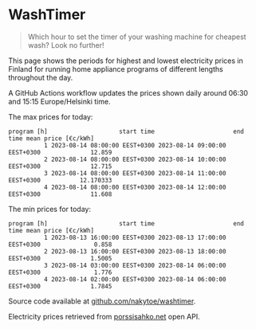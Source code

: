 
# WashTimer

> Which hour to set the timer of your washing machine for cheapest wash? Look no further!

This page shows the periods for highest and lowest electricity prices in Finland 
for running home appliance programs of different lengths throughout the day. 

A GitHub Actions workflow updates the prices shown daily around 06:30 and 15:15 Europe/Helsinki time.

The max prices for today:

	program [h]                    start time                      end time mean price [€c/kWh]
	          1 2023-08-14 08:00:00 EEST+0300 2023-08-14 09:00:00 EEST+0300              12.859
	          2 2023-08-14 08:00:00 EEST+0300 2023-08-14 10:00:00 EEST+0300              12.715
	          3 2023-08-14 08:00:00 EEST+0300 2023-08-14 11:00:00 EEST+0300           12.170333
	          4 2023-08-14 08:00:00 EEST+0300 2023-08-14 12:00:00 EEST+0300              11.608

The min prices for today:

	program [h]                    start time                      end time mean price [€c/kWh]
	          1 2023-08-13 16:00:00 EEST+0300 2023-08-13 17:00:00 EEST+0300               0.858
	          2 2023-08-13 16:00:00 EEST+0300 2023-08-13 18:00:00 EEST+0300              1.5005
	          3 2023-08-14 03:00:00 EEST+0300 2023-08-14 06:00:00 EEST+0300               1.776
	          4 2023-08-14 02:00:00 EEST+0300 2023-08-14 06:00:00 EEST+0300              1.7845


Source code available at [github.com/nakytoe/washtimer](https://github.com/nakytoe/washtimer).

Electricity prices retrieved from [porssisahko.net](https://porssisahko.net/api) open API.
